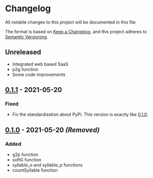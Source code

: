 # Changelog
All notable changes to this project will be documented in this file.

The format is based on [Keep a Changelog](https://keepachangelog.com/en/1.0.0/),
and this project adheres to [Semantic Versioning](https://semver.org/spec/v2.0.0.html).

## Unreleased
- Integrated web based SaaS
- p2g function
- Some code improvements

## [0.1.1] - 2021-05-20
### Fixed
- Fix the standardization about PyPi. This version is exactly like [0.1.0].

## [0.1.0] - 2021-05-20 *(Removed)*
### Added
- g2p function
- softG function
- syllable_o and syllable_p functions
- countSyllable function

[0.1.1]: https://pypi.org/project/dizge/0.1.1/
[0.1.0]: https://pypi.org/project/dizge/0.1.0/
